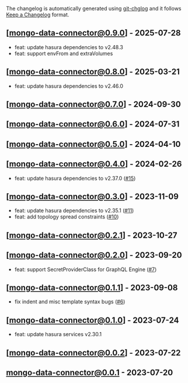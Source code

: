 The changelog is automatically generated using [git-chglog](https://github.com/git-chglog/git-chglog) and it follows [Keep a Changelog](https://keepachangelog.com) format.


<a name="mongo-data-connector@0.9.0"></a>
## [mongo-data-connector@0.9.0] - 2025-07-28
- feat: update hasura dependencies to v2.48.3
- feat: support envFrom and extraVolumes

<a name="mongo-data-connector@0.8.0"></a>
## [mongo-data-connector@0.8.0] - 2025-03-21
- feat: update hasura dependencies to v2.46.0

<a name="mongo-data-connector@0.7.0"></a>
## [mongo-data-connector@0.7.0] - 2024-09-30

<a name="mongo-data-connector@0.6.0"></a>
## [mongo-data-connector@0.6.0] - 2024-07-31

<a name="mongo-data-connector@0.5.0"></a>
## [mongo-data-connector@0.5.0] - 2024-04-10

<a name="mongo-data-connector@0.4.0"></a>
## [mongo-data-connector@0.4.0] - 2024-02-26
- feat: update hasura dependencies to v2.37.0 ([#15](https://github.com/hasura/helm-charts/issues/15))

<a name="mongo-data-connector@0.3.0"></a>
## [mongo-data-connector@0.3.0] - 2023-11-09
- feat: update hasura dependencies to v2.35.1 ([#11](https://github.com/hasura/helm-charts/issues/11))
- feat: add topology spread constraints ([#10](https://github.com/hasura/helm-charts/issues/10))

<a name="mongo-data-connector@0.2.1"></a>
## [mongo-data-connector@0.2.1] - 2023-10-27

<a name="mongo-data-connector@0.2.0"></a>
## [mongo-data-connector@0.2.0] - 2023-09-20
- feat: support SecretProviderClass for GraphQL Engine ([#7](https://github.com/hasura/helm-charts/issues/7))

<a name="mongo-data-connector@0.1.1"></a>
## [mongo-data-connector@0.1.1] - 2023-09-08
- fix indent and misc template syntax bugs ([#6](https://github.com/hasura/helm-charts/issues/6))

<a name="mongo-data-connector@0.1.0"></a>
## [mongo-data-connector@0.1.0] - 2023-07-24
- feat: update hasura services v2.30.1

<a name="mongo-data-connector@0.0.2"></a>
## [mongo-data-connector@0.0.2] - 2023-07-22

<a name="mongo-data-connector@0.0.1"></a>
## mongo-data-connector@0.0.1 - 2023-07-20
